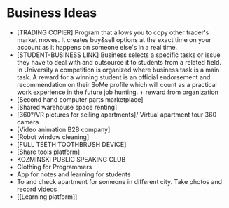 # Business Ideas
 - [TRADING COPIER] Program that allows you to copy other trader's market moves. It creates buy&sell options at the exact time on your account as it happens on someone else's in a real time. 
- [STUDENT-BUSINESS LINK] Business selects a specific tasks or issue they have to deal with and outsource it to students from a related field. In University a competition is organized where business task is a main task. A reward for a winning student is an official endorsement and recommendation on their SoMe profile which will count as a practical work experience in the future job hunting. + reward from organization
- [Second hand computer parts marketplace]
- [Shared warehouse space renting]
- [360°/VR pictures for selling apartments]/ Virtual apartment tour 360 camera
- [Video animation B2B company]
- [Robot window cleaning]
- [FULL TEETH TOOTHBRUSH DEVICE]
- [Share tools platform]
- KOZMINSKI PUBLIC SPEAKING CLUB
- Clothing for Programmers
- App for notes and learning for students
- To and check apartment for someone in different city. Take photos and record videos
- [[Learning platform]]